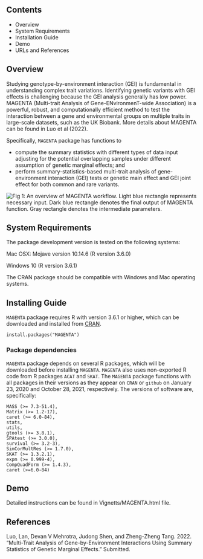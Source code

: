 Contents
--------

-   Overview
-   System Requirements
-   Installation Guide
-   Demo
-   URLs and References

Overview
--------

Studying genotype-by-environment interaction (GEI) is fundamental in
understanding complex trait variations. Identifying genetic variants
with GEI effects is challenging because the GEI analysis generally has
low power. MAGENTA (Multi-trait Analysis of Gene-ENvironmenT-wide
Association) is a powerful, robust, and computationally efficient method
to test the interaction between a gene and environmental groups on
multiple traits in large-scale datasets, such as the UK Biobank. More
details about MAGENTA can be found in Luo et al (2022).

Specifically, `MAGENTA` package has functions to

-   compute the summary statistics with different types of data input
    adjusting for the potential overlapping samples under different
    assumption of genetic marginal effects; and
-   perform summary-statistics-based multi-trait analysis of
    gene-environment interaction (GEI) tests or genetic main effect and
    GEI joint effect for both common and rare variants.

![Fig 1: An overview of MAGENTA workflow. Light blue rectangle
represents necessary input. Dark blue rectangle denotes the final output
of MAGENTA function. Gray rectangle denotes the intermediate
parameters.](%22/vignettes/workflow.png%22)

System Requirements
-------------------

The package development version is tested on the following systems:

Mac OSX: Mojave version 10.14.6 (R version 3.6.0)

Windows 10 (R version 3.6.1)

The CRAN package should be compatible with Windows and Mac operating
systems.

Installing Guide
----------------

`MAGENTA` package requires R with version 3.6.1 or higher, which can be
downloaded and installed from [CRAN](https://cran.r-project.org/).

    install.packages("MAGENTA")

### Package dependencies

`MAGENTA` package depends on several R packages, which will be
downloaded before installing `MAGENTA`. `MAGENTA` also uses non-exported
R code from R packages `ACAT` and `SKAT`. The `MAGENTA` package
functions with all packages in their versions as they appear on `CRAN`
or `github` on January 23, 2020 and October 28, 2021, respectively. The
versions of software are, specifically:

    MASS (>= 7.3-51.4),
    Matrix (>= 1.2-17),
    caret (>= 6.0-84),
    stats,
    utils,
    gtools (>= 3.8.1),
    SPAtest (>= 3.0.0),
    survival (>= 3.2-3),
    SimCorMultRes (>= 1.7.0),
    SKAT (>= 1.3.2.1),
    expm (>= 0.999-4),
    CompQuadForm (>= 1.4.3),
    caret (>=6.0-84)

Demo
----

Detailed instructions can be found in Vignetts/MAGENTA.html file.

References
----------

Luo, Lan, Devan V Mehrotra, Judong Shen, and Zheng-Zheng Tang. 2022.
“Multi-Trait Analysis of Gene-by-Environment Interactions Using Summary
Statistics of Genetic Marginal Effects.” Submitted.
